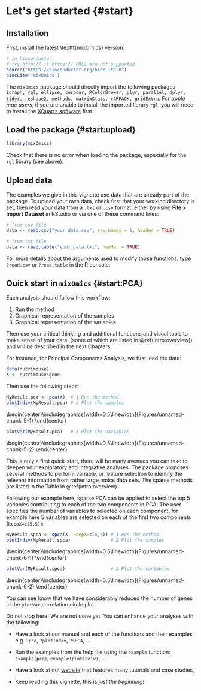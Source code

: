


# Let's get started {#start}

## Installation
First, install the latest \texttt{mixOmics} version:

```r
# in bioconductor:
# try http:// if https:// URLs are not supported
source("https://bioconductor.org/biocLite.R")
biocLite('mixOmics')
```


The `mixOmics` package should directly import the following packages: `igraph, rgl, ellipse, corpcor, RColorBrewer, plyr, parallel, dplyr, tidyr, reshape2, methods, matrixStats, rARPACK, gridExtra`. For *apple mac users*, if you are unable to install the imported library `rgl`, you will need to install the [XQuartz software](https://www.xquartz.org) first.

## Load the package {#start:upload}

```r
library(mixOmics)
```

Check that there is no error when loading the package, especially for the `rgl` library (see above).

## Upload data
The examples we give in this vignette use data that are already part of the package. To upload your own data, check first that your working directory is set, then read your data from a  `.txt` or `.csv` format, either by using **File > Import Dataset** in RStudio or via one of these command lines:


```r
# from csv file
data <- read.csv("your_data.csv", row.names = 1, header = TRUE)

# from txt file
data <- read.table("your_data.txt", header = TRUE)
```

For more details about the arguments used to modify those functions, type `?read.csv` or `?read.table` in the R console.

## Quick start in `mixOmics` {#start:PCA}

Each analysis should follow this workflow:

1. Run the method
2. Graphical representation of the samples
3. Graphical representation of the variables

Then use your critical thinking and additional functions and visual tools to make sense of your data! (some of which are listed in \@ref(intro:overview)) and will be described in the next Chapters.

For instance, for Principal Components Analysis, we first load the data:

```r
data(nutrimouse)
X <- nutrimouse$gene
```


Then use the following steps:

```r
MyResult.pca <- pca(X)  # 1 Run the method
plotIndiv(MyResult.pca) # 2 Plot the samples
```



\begin{center}\includegraphics[width=0.5\linewidth]{Figures/unnamed-chunk-5-1} \end{center}

```r
plotVar(MyResult.pca)   # 3 Plot the variables
```



\begin{center}\includegraphics[width=0.5\linewidth]{Figures/unnamed-chunk-5-2} \end{center}


This is only a first quick-start, there will be many avenues you can take to deepen your exploratory and integrative analyses. The package proposes several methods to perform variable, or feature selection to identify the relevant information from rather large omics data sets. The sparse methods are listed in the Table in \@ref(intro:overview).

Following our example here, sparse PCA can be applied to select the top 5 variables contributing to each of the two components in PCA. The user specifies the number of variables to selected on each component, for example here 5 variables are selected on each of the first two components (`keepX=c(5,5)`): 


```r
MyResult.spca <- spca(X, keepX=c(5,5)) # 1 Run the method
plotIndiv(MyResult.spca)               # 2 Plot the samples
```



\begin{center}\includegraphics[width=0.5\linewidth]{Figures/unnamed-chunk-6-1} \end{center}

```r
plotVar(MyResult.spca)                 # 3 Plot the variables
```



\begin{center}\includegraphics[width=0.5\linewidth]{Figures/unnamed-chunk-6-2} \end{center}

You can see know that we have considerably reduced the number of genes in the `plotVar` correlation circle plot.


Do not stop here! We are not done yet. You can enhance your analyses with the following:

- Have a look at our manual and each of the functions and their examples, e.g. `?pca`, `?plotIndiv`, `?sPCA`, ... 

- Run the examples from the help file using the `example` function: `example(pca)`, `example(plotIndiv)`, ...

- Have a look at out [website](http://www.mixomics.org) that features many tutorials and case studies,

- Keep reading this vignette, this is *just the beginning!*

